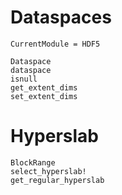 # Dataspaces

```@meta
CurrentModule = HDF5
```

```@docs
Dataspace
dataspace
isnull
get_extent_dims
set_extent_dims
```

# Hyperslab

```@docs
BlockRange
select_hyperslab!
get_regular_hyperslab
```